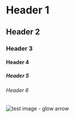# Header 1
## Header 2
### Header 3
#### Header 4
##### Header 5
###### Header 6

![test image - glow arrow](https://github.com/user-attachments/assets/7a324fc1-a5a2-495b-a62f-1321834ef97b)

